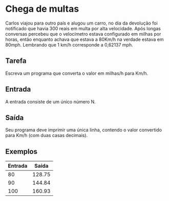 # Chega de multas

Carlos viajou para outro país e alugou um carro, no dia da devolução foi notificado que havia 300 reais em multa por alta velocidade. Após longas conversas percebeu que o velocímetro estava configurado em milhas por horas, então enquanto achava que estava a 80Km/h na verdade estava em 80mph. Lembrando que 1 km/h corresponde a 0,62137 mph.

## Tarefa

Escreva um programa que converta o valor em milhas/h para Km/h.

## Entrada

A entrada consiste de um único número N.

## Saída

Seu programa deve imprimir uma única linha, contendo o valor convertido para Km/h (com duas casas decimais).

## Exemplos

| Entrada | Saída  |
| ------- | ------ |
| 80      | 128.75 |
| 90      | 144.84 |
| 100     | 160.93 |
